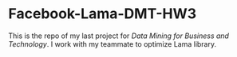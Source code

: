# Facebook-Lama-DMT-HW3

This is the repo of my last project for *Data Mining for Business and Technology*. 
I work with my teammate to optimize Lama library. 
